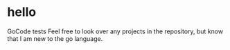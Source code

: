 # hello
GoCode tests
Feel free to look over any projects in the repository, but know that I am new to the go language.
